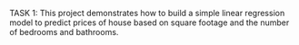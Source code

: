 TASK 1:
This project demonstrates how to build a simple linear regression model to predict prices of house based on square footage and the number of bedrooms and bathrooms.
